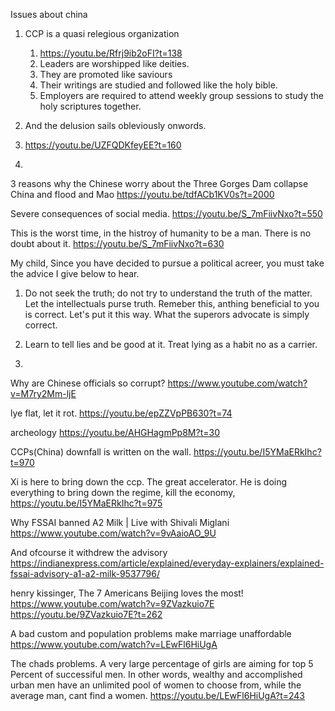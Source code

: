 Issues about china


1. CCP is a quasi relegious organization
   1. https://youtu.be/Rfrj9ib2oFI?t=138
   2. Leaders are worshipped like deities.
   3. They are promoted like saviours
   4. Their writings are studied and followed like the holy bible.
   5. Employers are required to attend weekly group sessions to study the holy scriptures together.

2.  And the delusion sails obleviously onwords.
3.  https://youtu.be/UZFQDKfeyEE?t=160
4.  


3 reasons why the Chinese worry about the Three Gorges Dam collapse
China and flood and Mao
https://youtu.be/tdfACb1KV0s?t=2000


Severe consequences of social media.
https://youtu.be/S_7mFiivNxo?t=550

This is the worst time, in the histroy of humanity to be a man. There is no doubt about it. 
https://youtu.be/S_7mFiivNxo?t=630


My child, Since you have decided to pursue a political acreer, you must take the advice I give below to hear.
1. Do not seek the truth; do not try to understand the truth of the matter. Let the intellectuals purse truth. Remeber this, anthing beneficial to you is correct. Let's put it this way. What the superors advocate is simply correct. 

2. Learn to tell lies and be good at it. Treat lying as a habit no as a carrier. 

3. 

Why are Chinese officials so corrupt?
https://www.youtube.com/watch?v=M7ry2Mm-ljE

lye flat, let it rot.
https://youtu.be/epZZVpPB630?t=74



archeology 
https://youtu.be/AHGHagmPp8M?t=30


CCPs(China) downfall is written on the wall.
https://youtu.be/I5YMaERkIhc?t=970


Xi is here to bring down the ccp. The great accelerator.
He is doing everything to bring down the regime, kill the economy, 
https://youtu.be/I5YMaERkIhc?t=975



Why FSSAI banned A2 Milk | Live with Shivali Miglani
https://www.youtube.com/watch?v=9vAaioAO_9U

And ofcourse it withdrew the advisory
https://indianexpress.com/article/explained/everyday-explainers/explained-fssai-advisory-a1-a2-milk-9537796/


henry kissinger, The 7 Americans Beijing loves the most!
https://www.youtube.com/watch?v=9ZVazkuio7E
https://youtu.be/9ZVazkuio7E?t=262

A bad custom and population problems make marriage unaffordable
https://www.youtube.com/watch?v=LEwFl6HiUgA

The chads problems. A very large percentage of girls are aiming for top 5 Percent of successiful men.
In other words, wealthy and accomplished urban men have an unlimited pool of women to choose from, while the average man, cant find a women. 
https://youtu.be/LEwFl6HiUgA?t=243

